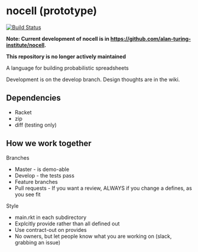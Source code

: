 # nocell (prototype)

[![Build Status](https://travis-ci.com/alan-turing-institute/nocell.svg?token=ZPDxx69KHKrd5gefprNs&branch=develop)](https://travis-ci.com/alan-turing-institute/nocell-prototype)

**Note: Current development of nocell is in https://github.com/alan-turing-institute/nocell.**

**This repository is no longer actively maintained**

A language for building probabilistic spreadsheets

Development is on the develop branch. Design thoughts are in the wiki.

## Dependencies

* Racket
* zip
* diff (testing only)

## How we work together

Branches

* Master - is demo-able
* Develop - the tests pass
* Feature branches
* Pull requests - If you want a review, ALWAYS if you change a defines, as you see fit

Style 

* main.rkt in each subdirectory
* Explcitly provide rather than all defined out
* Use contract-out on provides
* No owners, but let people know what you are working on (slack, grabbing an issue)
